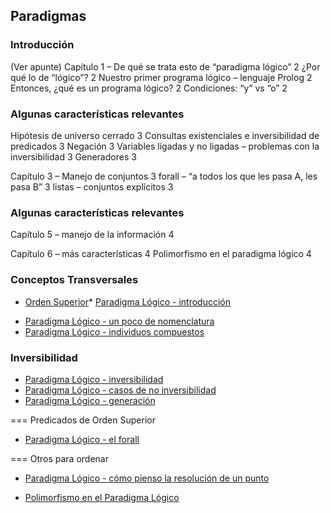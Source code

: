 Paradigmas
----------

### Introducción

(Ver apunte) Capítulo 1 – De qué se trata esto de “paradigma lógico” 2 ¿Por qué lo de “lógico”? 2 Nuestro primer programa lógico – lenguaje Prolog 2 Entonces, ¿qué es un programa lógico? 2 Condiciones: “y” vs “o” 2

### Algunas características relevantes

Hipótesis de universo cerrado 3 Consultas existenciales e inversibilidad de predicados 3 Negación 3 Variables ligadas y no ligadas – problemas con la inversibilidad 3 Generadores 3

Capítulo 3 – Manejo de conjuntos 3 forall – “a todos los que les pasa A, les pasa B” 3 listas – conjuntos explícitos 3

### Algunas características relevantes

Capítulo 5 – manejo de la información 4

Capítulo 6 – más características 4 Polimorfismo en el paradigma lógico 4

### Conceptos Transversales

-   [Orden Superior](orden-superior.md)\* [Paradigma Lógico - introducción](paradigma-logico---introduccion.md)

<!-- -->

-   [Paradigma Lógico - un poco de nomenclatura](paradigma-logico---un-poco-de-nomenclatura.md)
-   [Paradigma Lógico - individuos compuestos](paradigma-logico---individuos-compuestos.md)

### Inversibilidad

-   [Paradigma Lógico - inversibilidad](paradigma-logico---inversibilidad.md)
-   [Paradigma Lógico - casos de no inversibilidad](paradigma-logico---casos-de-no-inversibilidad.md)
-   [Paradigma Lógico - generación](paradigma-logico---generacion.md)

=== Predicados de Orden Superior

-   [Paradigma Lógico - el forall](paradigma-logico---el-forall.md)

=== Otros para ordenar

-   [Paradigma Lógico - cómo pienso la resolución de un punto](paradigma-logico---como-pienso-la-resolucion-de-un-punto.md)

<!-- -->

-   [Polimorfismo en el Paradigma Lógico](polimorfismo-en-el-paradigma-logico.md)

